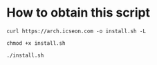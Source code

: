 # How to obtain this script
`curl https://arch.icseon.com -o install.sh -L`

`chmod +x install.sh`

`./install.sh`
